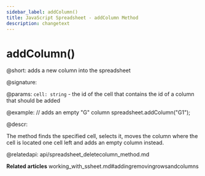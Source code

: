 ```yaml
---
sidebar_label: addColumn() 
title: JavaScript Spreadsheet - addColumn Method
description: changetext
---
```


# addColumn()

@short: adds a new column into the spreadsheet

@signature:

@params:
`cell: string` - the id of the cell that contains the id of a column that should be added

@example:
// adds an empty "G" column
spreadsheet.addColumn("G1");

@descr:

The method finds the specified cell, selects it, moves the column where the cell is located one cell left and adds an empty column instead.

@relatedapi:
api/spreadsheet_deletecolumn_method.md

**Related articles**
working_with_ssheet.md#addingremovingrowsandcolumns
